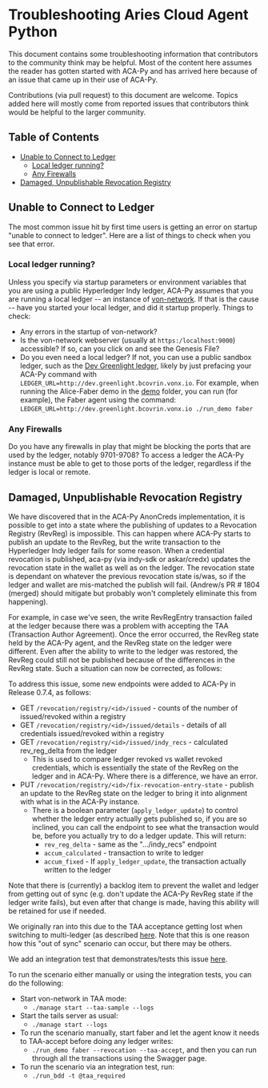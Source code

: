 # Troubleshooting Aries Cloud Agent Python <!-- omit in toc -->

This document contains some troubleshooting information that contributors to the
community think may be helpful. Most of the content here assumes the reader has
gotten started with ACA-Py and has arrived here because of an issue that came up
in their use of ACA-Py.

Contributions (via pull request) to this document are welcome. Topics added here
will mostly come from reported issues that contributors think would be helpful
to the larger community.

## Table of Contents <!-- omit in toc -->

- [Unable to Connect to Ledger](#unable-to-connect-to-ledger)
  - [Local ledger running?](#local-ledger-running)
  - [Any Firewalls](#any-firewalls)
- [Damaged, Unpublishable Revocation Registry](#damaged-unpublishable-revocation-registry)

## Unable to Connect to Ledger

The most common issue hit by first time users is getting an error on startup "unable to connect to ledger". Here are a list of things to check when you see that error.

### Local ledger running?

Unless you specify via startup parameters or environment variables that you are using a public Hyperledger Indy ledger, ACA-Py assumes that you are running a local ledger -- an instance of [von-network](https://github.com/bcgov/von-network).
If that is the cause -- have you started your local ledger, and did it startup properly.  Things to check:

- Any errors in the startup of von-network?
- Is the von-network webserver (usually at `https:/localhost:9000`) accessible? If so, can you click on and see the Genesis File?
- Do you even need a local ledger? If not, you can use a public sandbox ledger,
  such as the [Dev Greenlight ledger](), likely by just prefacing your ACA-Py
  command with `LEDGER_URL=http://dev.greenlight.bcovrin.vonx.io`. For example,
  when running the Alice-Faber demo in the [demo](../../demo) folder, you can run (for
  example), the Faber agent using the command:
  `LEDGER_URL=http://dev.greenlight.bcovrin.vonx.io ./run_demo faber`

### Any Firewalls

Do you have any firewalls in play that might be blocking the ports that are used by the ledger, notably 9701-9708? To access a ledger
the ACA-Py instance must be able to get to those ports of the ledger, regardless if the ledger is local or remote.

## Damaged, Unpublishable Revocation Registry

We have discovered that in the ACA-Py AnonCreds implementation, it is possible
to get into a state where the publishing of updates to a Revocation Registry
(RevReg) is impossible. This can happen where ACA-Py starts to publish an update
to the RevReg, but the write transaction to the Hyperledger Indy ledger fails
for some reason. When a credential revocation is published, aca-py (via indy-sdk
or askar/credx) updates the revocation state in the wallet as well as on the
ledger.  The revocation state is dependant on whatever the previous revocation
state is/was, so if the ledger and wallet are mis-matched the publish will fail.
(Andrew/s PR # 1804 (merged) should mitigate but probably won't completely
eliminate this from happening).

For example, in case we've seen, the write RevRegEntry transaction failed at the
ledger because there was a problem with accepting the TAA (Transaction Author
Agreement). Once the error occurred, the RevReg state held by the ACA-Py agent,
and the RevReg state on the ledger were different. Even after the ability to
write to the ledger was restored, the RevReg could still not be published
because of the differences in the RevReg state. Such a situation can now be
corrected, as follows:

To address this issue, some new endpoints were added to ACA-Py in Release 0.7.4,
as follows:

- GET `/revocation/registry/<id>/issued` - counts of the number of issued/revoked
  within a registry
- GET `/revocation/registry/<id>/issued/details` - details of all credentials
  issued/revoked within a registry
- GET `/revocation/registry/<id>/issued/indy_recs` - calculated rev_reg_delta from
  the ledger
  - This is used to compare ledger revoked vs wallet revoked credentials, which
    is essentially the state of the RevReg on the ledger and in ACA-Py. Where
    there is a difference, we have an error.
- PUT `/revocation/registry/<id>/fix-revocation-entry-state` - publish an update
  to the RevReg state on the ledger to bring it into alignment with what is in
  the ACA-Py instance.
  - There is a boolean parameter (`apply_ledger_update`) to control whether the
    ledger entry actually gets published so, if you are so inclined, you can
    call the endpoint to see what the transaction would be, before you actually
    try to do a ledger update.  This will return:
    - `rev_reg_delta` - same as the ".../indy_recs" endpoint
    - `accum_calculated` - transaction to write to ledger
    - `accum_fixed` - If `apply_ledger_update`, the transaction actually written
      to the ledger

Note that there is (currently) a backlog item to prevent the wallet and ledger
from getting out of sync (e.g. don't update the ACA-Py RevReg state if the
ledger write fails), but even after that change is made, having this ability
will be retained for use if needed.

We originally ran into this due to the TAA acceptance getting lost when
switching to multi-ledger (as described
[here](https://github.com/hyperledger/aries-cloudagent-python/blob/main/Multiledger.md#a-special-warning-for-taa-acceptance).
Note that this is one reason how this "out of sync" scenario can occur, but
there may be others.

We add an integration test that demonstrates/tests this issue [here](https://github.com/hyperledger/aries-cloudagent-python/blob/main/demo/features/taa-txn-author-acceptance.feature#L67).

To run the scenario either manually or using the integration tests, you can do the following:

- Start von-network in TAA mode:
  - `./manage start --taa-sample --logs`
- Start the tails server as usual:
  - `./manage start --logs`
- To run the scenario manually, start faber and let the agent know it needs to TAA-accept before doing any ledger writes:
  - `./run_demo faber --revocation --taa-accept`, and then you can run through all the transactions using the Swagger page.
- To run the scenario via an integration test, run:
  - `./run_bdd -t @taa_required`
